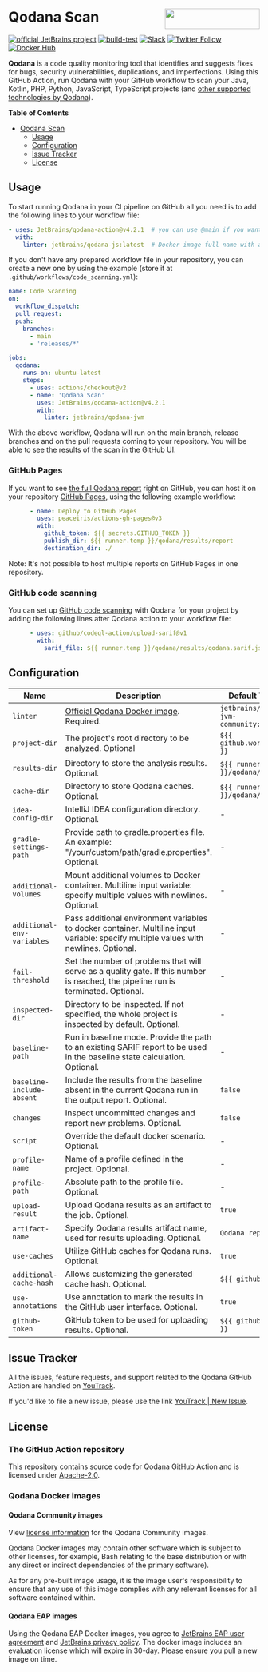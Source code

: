 # Qodana Scan [<img src="https://api.producthunt.com/widgets/embed-image/v1/top-post-badge.svg?post_id=304841&theme=dark&period=daily" alt="" align="right" width="190" height="41">](https://www.producthunt.com/posts/jetbrains-qodana)

[![official JetBrains project](https://jb.gg/badges/official.svg)][jb:confluence-on-gh]
[![build-test](https://github.com/jetbrains/qodana-action/actions/workflows/test.yml/badge.svg)][gh:build]
[![Slack](https://img.shields.io/badge/Slack-%23qodana-blue)][jb:slack]
[![Twitter Follow](https://img.shields.io/twitter/follow/QodanaEvolves?style=flat)][jb:twitter]
[![Docker Hub](https://img.shields.io/docker/pulls/jetbrains/qodana.svg)](jb:docker)

**Qodana** is a code quality monitoring tool that identifies and suggests fixes for bugs, security vulnerabilities, duplications, and imperfections. Using this GitHub Action, run Qodana with your GitHub workflow to scan your Java, Kotlin, PHP, Python, JavaScript, TypeScript projects (and [other supported technologies by Qodana](https://www.jetbrains.com/help/qodana/supported-technologies.html)).

**Table of Contents**

<!-- toc -->

- [Qodana Scan](#qodana-scan)
  - [Usage](#usage)
  - [Configuration](#configuration)
  - [Issue Tracker](#issue-tracker)
  - [License](#license)

<!-- tocstop -->

## Usage

To start running Qodana in your CI pipeline on GitHub all you need is to add the following lines to your workflow file:
```yaml
- uses: JetBrains/qodana-action@v4.2.1  # you can use @main if you want to use the latest version
  with:
    linter: jetbrains/qodana-js:latest  # Docker image full name with a tag
```

If you don't have any prepared workflow file in your repository, you can create a new one by using the example (store it
at `.github/workflows/code_scanning.yml`):

```yaml
name: Code Scanning
on:
  workflow_dispatch:
  pull_request:
  push:
    branches:
      - main
      - 'releases/*'

jobs:
  qodana:
    runs-on: ubuntu-latest
    steps:
      - uses: actions/checkout@v2
      - name: 'Qodana Scan'
        uses: JetBrains/qodana-action@v4.2.1
        with:
          linter: jetbrains/qodana-jvm
```

With the above workflow, Qodana will run on the main branch, release branches and on the pull requests coming to your repository. You will be able to see the results of the scan in the GitHub UI.

### GitHub Pages

If you want to see [the full Qodana report](https://www.jetbrains.com/help/qodana/html-report.html) right on GitHub, you can host it on your repository [GitHub Pages](https://docs.github.com/en/pages), using the following example workflow:
```yaml
      - name: Deploy to GitHub Pages
        uses: peaceiris/actions-gh-pages@v3
        with:
          github_token: ${{ secrets.GITHUB_TOKEN }}
          publish_dir: ${{ runner.temp }}/qodana/results/report
          destination_dir: ./
```
Note: It's not possible to host multiple reports on GitHub Pages in one repository.


### GitHub code scanning

You can set up [GitHub code scanning](https://docs.github.com/en/code-security/code-scanning/automatically-scanning-your-code-for-vulnerabilities-and-errors/about-code-scanning) with Qodana for your project by adding the following lines after Qodana action to your workflow file:
```yaml
      - uses: github/codeql-action/upload-sarif@v1
        with:
          sarif_file: ${{ runner.temp }}/qodana/results/qodana.sarif.json
```

## Configuration

| Name                       | Description                                                                                                                        | Default Value                           |
|----------------------------|------------------------------------------------------------------------------------------------------------------------------------|-----------------------------------------|
| `linter`                   | [Official Qodana Docker image](https://www.jetbrains.com/help/qodana/docker-images.html). Required.                                | `jetbrains/qodana-jvm-community:latest` |
| `project-dir`              | The project's root directory to be analyzed. Optional                                                                              | `${{ github.workspace }}`               |
| `results-dir`              | Directory to store the analysis results. Optional.                                                                                 | `${{ runner.temp }}/qodana/results`     |
| `cache-dir`                | Directory to store Qodana caches. Optional.                                                                                        | `${{ runner.temp }}/qodana/caches`      |
| `idea-config-dir`          | IntelliJ IDEA configuration directory. Optional.                                                                                   | -                                       |
| `gradle-settings-path`     | Provide path to gradle.properties file. An example: "/your/custom/path/gradle.properties". Optional.                               | -                                       |
| `additional-volumes`       | Mount additional volumes to Docker container. Multiline input variable: specify multiple values with newlines. Optional.                                                                            | -                                       |
| `additional-env-variables` | Pass additional environment variables to docker container. Multiline input variable: specify multiple values with newlines. Optional.                                                               | -                                       |
| `fail-threshold`           | Set the number of problems that will serve as a quality gate. If this number is reached, the pipeline run is terminated. Optional. | -                                       |
| `inspected-dir`            | Directory to be inspected. If not specified, the whole project is inspected by default. Optional.                                  | -                                       |
| `baseline-path`            | Run in baseline mode. Provide the path to an existing SARIF report to be used in the baseline state calculation. Optional.         | -                                       |
| `baseline-include-absent`  | Include the results from the baseline absent in the current Qodana run in the output report. Optional.                             | `false`                                 |
| `changes`                  | Inspect uncommitted changes and report new problems. Optional.                                                                     | `false`                                 |
| `script`                   | Override the default docker scenario. Optional.                                                                                    | -                                       |
| `profile-name`             | Name of a profile defined in the project. Optional.                                                                                | -                                       |
| `profile-path`             | Absolute path to the profile file. Optional.                                                                                       | -                                       |
| `upload-result`            | Upload Qodana results as an artifact to the job. Optional.                                                                         | `true`                                  |
| `artifact-name`            | Specify Qodana results artifact name, used for results uploading. Optional.                                                        | `Qodana report`                                  |
| `use-caches`               | Utilize GitHub caches for Qodana runs. Optional.                                                                                   | `true`                                  |
| `additional-cache-hash`    | Allows customizing the generated cache hash. Optional.                                                                             |                                         `${{ github.sha }}` |
| `use-annotations`          | Use annotation to mark the results in the GitHub user interface. Optional.                                                         | `true`                                  |
| `github-token`             | GitHub token to be used for uploading results. Optional.                                                                           | `${{ github.token }}`                   |



## Issue Tracker

All the issues, feature requests, and support related to the Qodana GitHub Action are handled on [YouTrack][youtrack].

If you'd like to file a new issue, please use the link [YouTrack | New Issue][youtrack-new-issue].

## License

### The GitHub Action repository

This repository contains source code for Qodana GitHub Action and is licensed under [Apache-2.0](./LICENSE).

### Qodana Docker images

#### Qodana Community images

View [license information](https://www.jetbrains.com/legal/?fromFooter#licensing) for the Qodana Community images.

Qodana Docker images may contain other software which is subject to other licenses, for example, Bash relating to the base distribution or with any direct or indirect dependencies of the primary software).

As for any pre-built image usage, it is the image user's responsibility to ensure that any use of this image complies with any relevant licenses for all software contained within.

#### Qodana EAP images

Using the Qodana EAP Docker images, you agree to [JetBrains EAP user agreement](https://www.jetbrains.com/legal/docs/toolbox/user_eap/) and [JetBrains privacy policy](https://www.jetbrains.com/legal/docs/privacy/privacy/). The docker image includes an evaluation license which will expire in 30-day. Please ensure you pull a new image on time.

[gh:build]: https://github.com/jetbrains/qodana-action/actions/workflows/test.yml
[youtrack]: https://youtrack.jetbrains.com/issues/QD
[youtrack-new-issue]: https://youtrack.jetbrains.com/newIssue?project=QD&c=Platform%20GitHub%20Action
[jb:confluence-on-gh]: https://confluence.jetbrains.com/display/ALL/JetBrains+on+GitHub
[jb:slack]: https://jb.gg/qodana-slack
[jb:twitter]: https://twitter.com/QodanaEvolves
[jb:docker]: https://hub.docker.com/r/jetbrains/qodana
